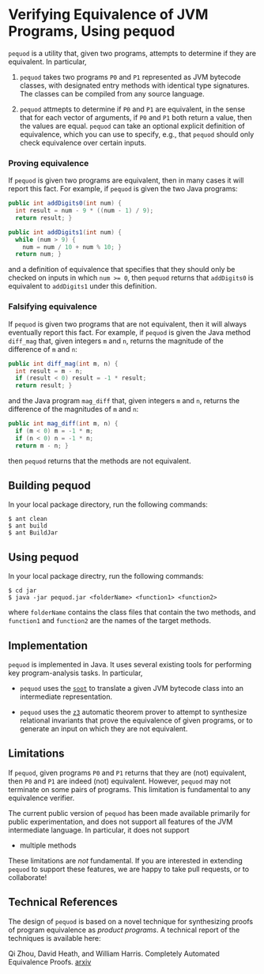 # Verifying Equivalence of JVM Programs, Using pequod

 `pequod` is a utility that, given two programs, attempts to determine
 if they are equivalent. In particular,

 1. `pequod` takes two programs `P0` and `P1` represented as JVM
 bytecode classes, with designated entry methods with identical type
 signatures. The classes can be compiled from any source language.

 2. `pequod` attmepts to determine if `P0` and `P1` are equivalent, in
 the sense that for each vector of arguments, if `P0` and `P1` both
 return a value, then the values are equal. `pequod` can take an
 optional explicit definition of equivalence, which you can use to
 specify, e.g., that `pequod` should only check equivalence over
 certain inputs.

### Proving equivalence

If `pequod` is given two programs are equivalent, then in many cases
it will report this fact. For example, if `pequod` is given the two
Java programs:

```java
public int addDigits0(int num) {
  int result = num - 9 * ((num - 1) / 9);
  return result; }
```

```java
public int addDigits1(int num) {
  while (num > 9) {
    num = num / 10 + num % 10; }
  return num; }
```

and a definition of equivalence that specifies that they should only
be checked on inputs in which `num >= 0`, then `pequod` returns that
`addDigits0` is equivalent to `addDigits1` under this definition.

### Falsifying equivalence

If `pequod` is given two programs that are not equivalent, then it
will always eventually report this fact. For example, if `pequod` is
given the Java method `diff_mag` that, given integers `m` and `n`,
returns the magnitude of the difference of `m` and `n`:


```java
public int diff_mag(int m, n) {
  int result = m - n;
  if (result < 0) result = -1 * result;
  return result; }
```

and the Java program `mag_diff` that, given integers `m` and `n`,
returns the difference of the magnitudes of `m` and `n`:

```java
public int mag_diff(int m, n) {
  if (m < 0) m = -1 * m;
  if (n < 0) n = -1 * n;
  return m - n; }
```

then `pequod` returns that the methods are not equivalent.

## Building pequod

In your local package directory, run the following commands:

```
$ ant clean
$ ant build
$ ant BuildJar
```

## Using pequod

In your local package directry, run the following commands:

```shell
$ cd jar
$ java -jar pequod.jar <folderName> <function1> <function2>
```

where `folderName` contains the class files that contain the two
methods, and `function1` and `function2` are the names of the target
methods.

## Implementation

`pequod` is implemented in Java. It uses several existing tools for
performing key program-analysis tasks. In particular,

* `pequod` uses the [`soot`](https://sable.github.io/soot/) to translate a
  given JVM bytecode class into an intermediate representation.

* `pequod` uses the [`z3`](https://github.com/Z3Prover/z3) automatic
  theorem prover to attempt to synthesize relational invariants that
  prove the equivalence of given programs, or to generate an input on
  which they are not equivalent.
   
## Limitations

If `pequod`, given programs `P0` and `P1` returns that they are (not)
equivalent, then `P0` and `P1` are indeed (not) equivalent. However,
`pequod` may not terminate on some pairs of programs. This limitation
is fundamental to any equivalence verifier.

The current public version of `pequod` has been made available
primarily for public experimentation, and does not support all
features of the JVM intermediate language. In particular, it does not
support

* multiple methods

These limitations are *not* fundamental. If you are interested in
extending `pequod` to support these features, we are happy to take
pull requests, or to collaborate!

## Technical References

The design of `pequod` is based on a novel technique for synthesizing
proofs of program equivalence as _product programs_. A technical
report of the techniques is available here:

Qi Zhou, David Heath, and William Harris. Completely Automated
Equivalence Proofs. [arxiv](http://arxiv.org/abs/1705.03110)
